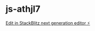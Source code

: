 # js-athjl7

[Edit in StackBlitz next generation editor ⚡️](https://stackblitz.com/~/github.com/Shanny2008/js-athjl7)